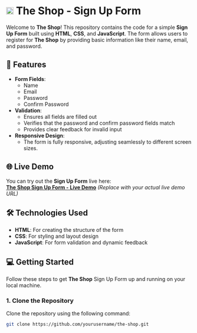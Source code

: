 # <img src="/images/The_Shop.jpg" height="20" width="20"> **The Shop** - Sign Up Form

Welcome to **The Shop**! This repository contains the code for a simple **Sign Up Form** built using **HTML**, **CSS**, and **JavaScript**. The form allows users to register for **The Shop** by providing basic information like their name, email, and password.

## 🚀 Features

- **Form Fields**:
  - Name
  - Email
  - Password
  - Confirm Password
- **Validation**:
  - Ensures all fields are filled out
  - Verifies that the password and confirm password fields match
  - Provides clear feedback for invalid input
- **Responsive Design**:
  - The form is fully responsive, adjusting seamlessly to different screen sizes.

## 🌐 Live Demo

You can try out the **Sign Up Form** live here:  
[**The Shop Sign Up Form - Live Demo**](https://yourdemo-link.com) *(Replace with your actual live demo URL)*

## 🛠️ Technologies Used

- **HTML**: For creating the structure of the form
- **CSS**: For styling and layout design
- **JavaScript**: For form validation and dynamic feedback

## 💻 Getting Started

Follow these steps to get **The Shop** Sign Up Form up and running on your local machine.

### 1. Clone the Repository

Clone the repository using the following command:

```bash
git clone https://github.com/yourusername/the-shop.git

